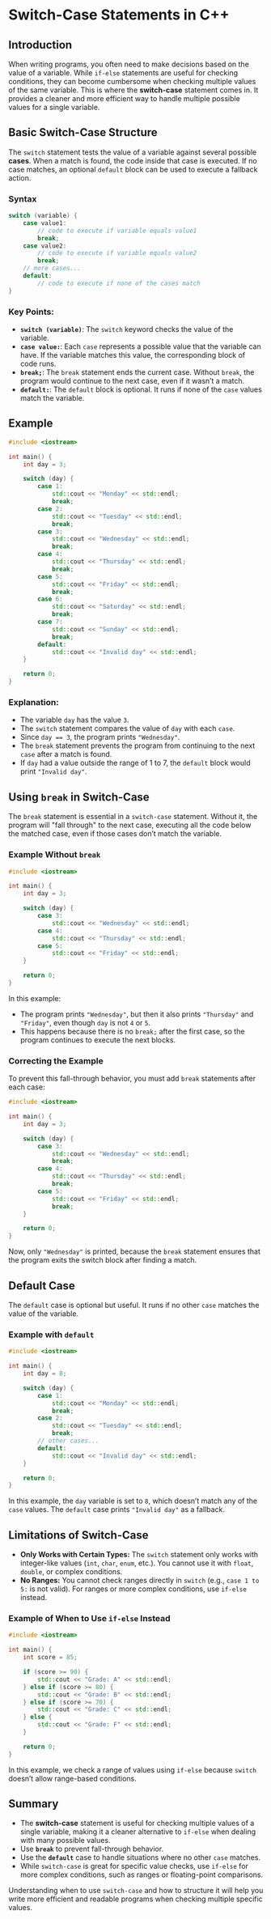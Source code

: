 # Switch-Case Statements in C++

## Introduction

When writing programs, you often need to make decisions based on the value of a variable. While `if-else` statements are useful for checking conditions, they can become cumbersome when checking multiple values of the same variable. This is where the **switch-case** statement comes in. It provides a cleaner and more efficient way to handle multiple possible values for a single variable.

## Basic Switch-Case Structure

The `switch` statement tests the value of a variable against several possible **cases**. When a match is found, the code inside that case is executed. If no case matches, an optional `default` block can be used to execute a fallback action.

### Syntax

```cpp
switch (variable) {
    case value1:
        // code to execute if variable equals value1
        break;
    case value2:
        // code to execute if variable equals value2
        break;
    // more cases...
    default:
        // code to execute if none of the cases match
}
```

### Key Points:
- **`switch (variable)`**: The `switch` keyword checks the value of the variable.
- **`case value:`**: Each `case` represents a possible value that the variable can have. If the variable matches this value, the corresponding block of code runs.
- **`break;`**: The `break` statement ends the current case. Without `break`, the program would continue to the next case, even if it wasn’t a match.
- **`default:`**: The `default` block is optional. It runs if none of the `case` values match the variable.

## Example

```cpp
#include <iostream>

int main() {
    int day = 3;

    switch (day) {
        case 1:
            std::cout << "Monday" << std::endl;
            break;
        case 2:
            std::cout << "Tuesday" << std::endl;
            break;
        case 3:
            std::cout << "Wednesday" << std::endl;
            break;
        case 4:
            std::cout << "Thursday" << std::endl;
            break;
        case 5:
            std::cout << "Friday" << std::endl;
            break;
        case 6:
            std::cout << "Saturday" << std::endl;
            break;
        case 7:
            std::cout << "Sunday" << std::endl;
            break;
        default:
            std::cout << "Invalid day" << std::endl;
    }

    return 0;
}
```

### Explanation:

- The variable `day` has the value `3`.
- The `switch` statement compares the value of `day` with each `case`.
- Since `day == 3`, the program prints `"Wednesday"`.
- The `break` statement prevents the program from continuing to the next `case` after a match is found.
- If `day` had a value outside the range of 1 to 7, the `default` block would print `"Invalid day"`.

## Using `break` in Switch-Case

The `break` statement is essential in a `switch-case` statement. Without it, the program will "fall through" to the next case, executing all the code below the matched case, even if those cases don’t match the variable.

### Example Without `break`

```cpp
#include <iostream>

int main() {
    int day = 3;

    switch (day) {
        case 3:
            std::cout << "Wednesday" << std::endl;
        case 4:
            std::cout << "Thursday" << std::endl;
        case 5:
            std::cout << "Friday" << std::endl;
    }

    return 0;
}
```

In this example:
- The program prints `"Wednesday"`, but then it also prints `"Thursday"` and `"Friday"`, even though `day` is not `4` or `5`.
- This happens because there is no `break;` after the first case, so the program continues to execute the next blocks.

### Correcting the Example

To prevent this fall-through behavior, you must add `break` statements after each case:

```cpp
#include <iostream>

int main() {
    int day = 3;

    switch (day) {
        case 3:
            std::cout << "Wednesday" << std::endl;
            break;
        case 4:
            std::cout << "Thursday" << std::endl;
            break;
        case 5:
            std::cout << "Friday" << std::endl;
            break;
    }

    return 0;
}
```

Now, only `"Wednesday"` is printed, because the `break` statement ensures that the program exits the switch block after finding a match.

## Default Case

The `default` case is optional but useful. It runs if no other `case` matches the value of the variable.

### Example with `default`

```cpp
#include <iostream>

int main() {
    int day = 8;

    switch (day) {
        case 1:
            std::cout << "Monday" << std::endl;
            break;
        case 2:
            std::cout << "Tuesday" << std::endl;
            break;
        // other cases...
        default:
            std::cout << "Invalid day" << std::endl;
    }

    return 0;
}
```

In this example, the `day` variable is set to `8`, which doesn’t match any of the `case` values. The `default` case prints `"Invalid day"` as a fallback.

## Limitations of Switch-Case

- **Only Works with Certain Types:** The `switch` statement only works with integer-like values (`int`, `char`, `enum`, etc.). You cannot use it with `float`, `double`, or complex conditions.
- **No Ranges:** You cannot check ranges directly in `switch` (e.g., `case 1 to 5:` is not valid). For ranges or more complex conditions, use `if-else` instead.

### Example of When to Use `if-else` Instead

```cpp
#include <iostream>

int main() {
    int score = 85;

    if (score >= 90) {
        std::cout << "Grade: A" << std::endl;
    } else if (score >= 80) {
        std::cout << "Grade: B" << std::endl;
    } else if (score >= 70) {
        std::cout << "Grade: C" << std::endl;
    } else {
        std::cout << "Grade: F" << std::endl;
    }

    return 0;
}
```

In this example, we check a range of values using `if-else` because `switch` doesn’t allow range-based conditions.

## Summary

- The **switch-case** statement is useful for checking multiple values of a single variable, making it a cleaner alternative to `if-else` when dealing with many possible values.
- Use **`break`** to prevent fall-through behavior.
- Use the **`default`** case to handle situations where no other `case` matches.
- While `switch-case` is great for specific value checks, use `if-else` for more complex conditions, such as ranges or floating-point comparisons.

Understanding when to use `switch-case` and how to structure it will help you write more efficient and readable programs when checking multiple specific values.
